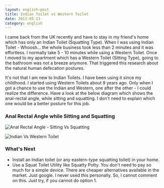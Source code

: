 ```yaml
---
layout: english-post
title: Indian Toilet vs Western Toilet
date: 2013-05-13
category: english
---
```


I came back from the UK recently and have to stay in my friend's home which has only an Indian Toilet (Squatting Type). When I was using Indian Toilet - Whoosh... the whole business took less than 2 minutes and it was effortless. I normally take 5 - 10 minutes while using a Western Toilet. Once I moved to my apartment which has a Western Toilet (Sitting Type), going to the bathroom was not a breeze anymore. That triggered this research about the natural human defecation postures.

It's not that I am new to Indian Toilets. I have been using it since my childhood. I started using Western Toilets about 9 years ago. Only when I got a chance to use the Indian and Western, one after the other - I could realize the difference. Have a look at the below diagram which shows the anal-rectal angle, while sitting and squatting. I don't need to explain which one would be a better posture for this job.

### Anal Rectal Angle while Sitting and Squatting

![Anal Rectal Angle - Sitting Vs Squatting]({{site.english.img-path}}/anal-rectal-angle-sitting-squatting-comparison.jpg)

![Indian Vs Western Toilet]({{site.english.img-path}}/indian-vs-western-toilet.jpg)

### What's Next

* Install an Indian toilet (or any eastern-type squatting toilet) in your home.
* Use a Squat Toilet Utility like Squatty Potty. You don't need to pay so much for a simple device. There are cheaper alternatives available in the market. Just google. I never used this personally. So, I cannot comment on this. Just try, if you cannot do option 1.
